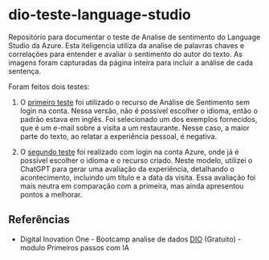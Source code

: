 # dio-teste-language-studio
Repositório para documentar o teste de Analise de sentimento do Language Studio da Azure. Esta iteligencia utiliza da analise de palavras chaves e correlações para entender e avaliar o sentimento do autor do texto. As imagens foram capturadas da página inteira para incluir a análise de cada sentença.

Foram feitos dois testes:

1. O [primeiro teste](image/primeiro-teste.png) foi utilizado o recurso de Análise de Sentimento sem login na conta. Nessa versão, não é possível escolher o idioma, então o padrão estava em inglês. Foi selecionado um dos exemplos fornecidos, que é um e-mail sobre a visita a um restaurante. Nesse caso, a maior parte do texto, ao relatar a experiência pessoal, é negativa.

2. O [segundo teste](image/segundo-teste.png) foi realizado com login na conta Azure, onde já é possível escolher o idioma e o recurso criado. Neste modelo, utilizei o ChatGPT para gerar uma avaliação da experiência, detalhando o acontecimento, incluindo um título e a data da visita. Essa avaliação foi mais neutra em comparação com a primeira, mas ainda apresentou pontos a melhorar.

 ## Referências
- Digital Inovation One - Bootcamp analise de dados [DIO](https://web.dio.me/track/randstad-analise-de-dados) (Gratuito) - modulo Primeiros passos com IA
